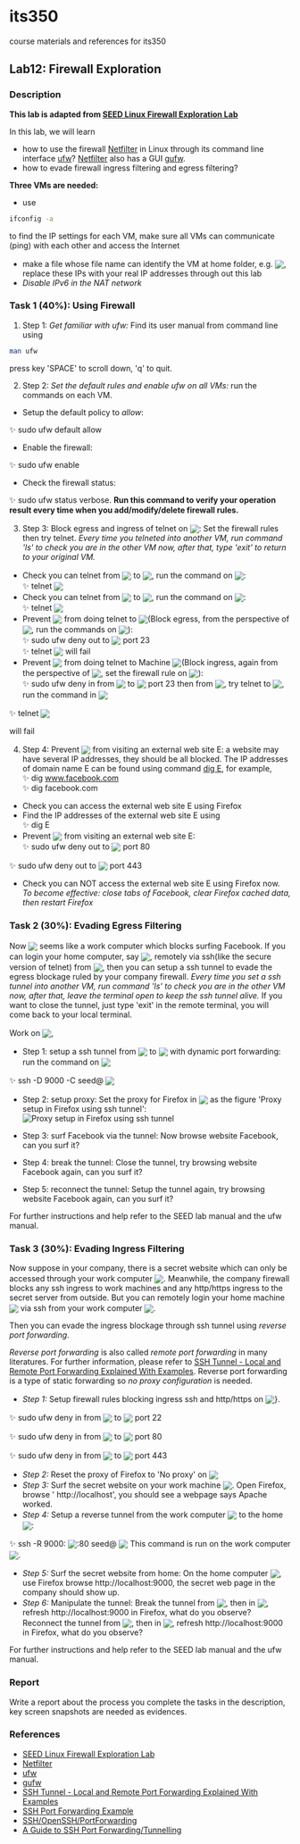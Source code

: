 # its350
course materials and references for its350

## Lab12: Firewall Exploration

### Description
**This lab is adapted from [SEED Linux Firewall Exploration Lab](https://seedsecuritylabs.org/Labs\_16.04/Networking/Firewall/)**

In this lab, we will learn

* how to use the firewall [Netfilter](https://en.wikipedia.org/wiki/Netfilter) in Linux through its command line interface [ufw](http://manpages.ubuntu.com/manpages/xenial/en/man8/ufw.8.html)? [Netfilter](https://en.wikipedia.org/wiki/Netfilter) also has a GUI [gufw](http://gufw.org/).
* how to evade firewall ingress filtering and egress filtering?

 

**Three VMs are needed:**

* use
```bash
ifconfig -a
```
to find the IP settings for each VM, make sure all VMs can communicate (ping) with each other and access the Internet
* make a file whose file name can identify the VM at home folder, e.g. <!-- $ V\!M_1:I\!P_1,V\!M_2:I\!P_2,V\!M_3:I\!P_3 $ --> <img style="transform: translateY(0.25em);" src="../../svg/KmK8fg2M0P.svg"/>, replace these IPs with your real IP addresses through out this lab
* *Disable IPv6 in the NAT network*

### Task 1 (40%): Using Firewall

1. Step 1: *Get familiar with ufw:* Find its user manual from command line using 
```bash
man ufw
```
press key 'SPACE' to scroll down, 'q' to quit.

2. Step 2: *Set the default rules and enable ufw on all VMs:* run the commands on each VM.

  * Setup the default policy to *allow*: 
  
  :sparkles: sudo ufw default allow
  * Enable the firewall: 
  
  :sparkles: sudo ufw enable
  * Check the firewall status: 
  
  :sparkles: sudo ufw status verbose. 
  **Run this command to verify your operation result every time when you add/modify/delete firewall rules.**

3. Step 3: Block egress and ingress of telnet on <!-- $ V\!M_1 $ --> <img style="transform: translateY(0.25em);" src="../../svg/5kQaDdVIfH.svg"/>:  Set the firewall rules then try telnet. *Every time you telneted into another VM, run command 'ls' to check you are in the other VM now, after that, type 'exit' to return to your original VM.*

  * Check you can telnet from <!-- $ V\!M_1 $ --> <img style="transform: translateY(0.25em);" src="../../svg/5kQaDdVIfH.svg"/> to <!-- $ V\!M_2 $ --> <img style="transform: translateY(0.25em);" src="../../svg/cFHavC1LhJ.svg"/>, run the command on <!-- $ V\!M_1 $ --> <img style="transform: translateY(0.25em);" src="../../svg/5kQaDdVIfH.svg"/>:  
  :sparkles: telnet <!-- $ I\!P_2 $ --> <img style="transform: translateY(0.25em);" src="../../svg/bmRyISnKxW.svg"/>
  * Check you can telnet from <!-- $ V\!M_2 $ --> <img style="transform: translateY(0.25em);" src="../../svg/cFHavC1LhJ.svg"/> to <!-- $ V\!M_1 $ --> <img style="transform: translateY(0.25em);" src="../../svg/5kQaDdVIfH.svg"/>, run the command on <!-- $ V\!M_2 $ --> <img style="transform: translateY(0.25em);" src="../../svg/cFHavC1LhJ.svg"/>:  
  :sparkles: telnet <!-- $ I\!P_1 $ --> <img style="transform: translateY(0.25em);" src="../../svg/PKckoHvYoA.svg"/>
  * Prevent <!-- $ V\!M_1 $ --> <img style="transform: translateY(0.25em);" src="../../svg/5kQaDdVIfH.svg"/> from doing telnet to <!-- $ V\!M_2 $ --> <img style="transform: translateY(0.25em);" src="../../svg/cFHavC1LhJ.svg"/>(Block egress, from the perspective of <!-- $ V\!M_1 $ --> <img style="transform: translateY(0.25em);" src="../../svg/5kQaDdVIfH.svg"/>, run the commands on <!-- $ V\!M_1 $ --> <img style="transform: translateY(0.25em);" src="../../svg/5kQaDdVIfH.svg"/>):  
  :sparkles: sudo ufw deny out to <!-- $ I\!P_2 $ --> <img style="transform: translateY(0.25em);" src="../../svg/bmRyISnKxW.svg"/>  port 23  
  :sparkles: telnet <!-- $ I\!P_2 $ --> <img style="transform: translateY(0.25em);" src="../../svg/bmRyISnKxW.svg"/>  will fail
  * Prevent <!-- $ V\!M_2 $ --> <img style="transform: translateY(0.25em);" src="../../svg/cFHavC1LhJ.svg"/> from doing telnet to Machine <!-- $ V\!M_1 $ --> <img style="transform: translateY(0.25em);" src="../../svg/5kQaDdVIfH.svg"/>(Block ingress, again from the perspective of <!-- $ V\!M_1 $ --> <img style="transform: translateY(0.25em);" src="../../svg/5kQaDdVIfH.svg"/>, set the firewall rule on <!-- $ V\!M_1 $ --> <img style="transform: translateY(0.25em);" src="../../svg/5kQaDdVIfH.svg"/>):  
  :sparkles: sudo ufw deny in from <!-- $ I\!P_2 $ --> <img style="transform: translateY(0.25em);" src="../../svg/bmRyISnKxW.svg"/>  to <!-- $ I\!P_1 $ --> <img style="transform: translateY(0.25em);" src="../../svg/PKckoHvYoA.svg"/> port 23 
  then from <!-- $ V\!M_2 $ --> <img style="transform: translateY(0.25em);" src="../../svg/cFHavC1LhJ.svg"/>, try telnet to <!-- $ V\!M_1 $ --> <img style="transform: translateY(0.25em);" src="../../svg/5kQaDdVIfH.svg"/>, run the command in <!-- $ V\!M_2 $ --> <img style="transform: translateY(0.25em);" src="../../svg/cFHavC1LhJ.svg"/>
  
  :sparkles: telnet <!-- $ I\!P_1 $ --> <img style="transform: translateY(0.25em);" src="../../svg/PKckoHvYoA.svg"/>  
  
  will fail

4. Step 4: Prevent <!-- $ V\!M_1 $ --> <img style="transform: translateY(0.25em);" src="../../svg/5kQaDdVIfH.svg"/> from visiting an external web site E: a website may have several IP addresses, they should be all blocked. The IP addresses of domain name E can be found using command [dig E](https://superuser.com/questions/152576/how-to-get-all-ips-of-a-domain), for example,  
:sparkles: dig www.facebook.com  
:sparkles: dig facebook.com

  * Check you can access the external web site E using Firefox
  * Find the IP addresses of the external web site E using  
  :sparkles: dig E
  * Prevent <!-- $ V\!M_1 $ --> <img style="transform: translateY(0.25em);" src="../../svg/5kQaDdVIfH.svg"/> from visiting an external web site E:  
  :sparkles: sudo ufw deny out to <!-- $ I\!P_E $ --> <img style="transform: translateY(0.25em);" src="../../svg/WyzIZA4mlo.svg"/> port 80
   
  :sparkles: sudo ufw deny out to <!-- $ I\!P_E $ --> <img style="transform: translateY(0.25em);" src="../../svg/WyzIZA4mlo.svg"/> port 443
  * Check you can NOT access the external web site E using Firefox now. *To become effective: close tabs of Facebook, clear Firefox cached data, then restart Firefox*
 
### Task 2 (30%): Evading Egress Filtering
Now <!-- $ V\!M_1 $ --> <img style="transform: translateY(0.25em);" src="../../svg/5kQaDdVIfH.svg"/> seems like a work computer which blocks surfing Facebook. If you can login your home computer, say <!-- $ V\!M_2 $ --> <img style="transform: translateY(0.25em);" src="../../svg/cFHavC1LhJ.svg"/>, remotely via ssh(like the secure version of telnet) from <!-- $ V\!M_1 $ --> <img style="transform: translateY(0.25em);" src="../../svg/5kQaDdVIfH.svg"/>, then you can setup a  ssh tunnel to evade the egress blockage ruled by your company firewall.  *Every time you set a ssh tunnel into another VM, run command 'ls' to check you are in the other VM now, after that, leave the terminal open to keep the ssh tunnel alive.* If you want to close the tunnel, just type 'exit' in the remote terminal, you will come back to your local terminal. 

Work on <!-- $ V\!M_1 $ --> <img style="transform: translateY(0.25em);" src="../../svg/5kQaDdVIfH.svg"/>, 

* Step 1: setup a ssh tunnel from <!-- $ V\!M_1 $ --> <img style="transform: translateY(0.25em);" src="../../svg/5kQaDdVIfH.svg"/> to <!-- $ V\!M_2 $ --> <img style="transform: translateY(0.25em);" src="../../svg/cFHavC1LhJ.svg"/> with dynamic port forwarding: run the command on <!-- $ V\!M_1 $ --> <img style="transform: translateY(0.25em);" src="../../svg/5kQaDdVIfH.svg"/>

:sparkles: ssh -D 9000 -C seed@<!-- $ I\!P_2 $ --> <img style="transform: translateY(0.25em);" src="../../svg/bmRyISnKxW.svg"/>
* Step 2: setup proxy: Set the proxy for Firefox in <!-- $ V\!M_1 $ --> <img style="transform: translateY(0.25em);" src="../../svg/5kQaDdVIfH.svg"/> as the figure 'Proxy setup in Firefox using ssh tunnel':
![Proxy setup in Firefox using ssh tunnel](./figs/proxy.jpg)

* Step 3: surf Facebook via the tunnel: Now browse website Facebook, can you surf it?
* Step 4: break the tunnel: Close the tunnel, try browsing website Facebook again, can you surf it? 
* Step 5: reconnect the tunnel: Setup the tunnel again, try browsing website Facebook again, can you surf it?

For further instructions and help refer to the SEED lab manual and the ufw manual.

### Task 3 (30%): Evading Ingress Filtering
Now suppose in your company, there is a secret website which can only be accessed through your work computer <!-- $ V\!M_1 $ --> <img style="transform: translateY(0.25em);" src="../../svg/5kQaDdVIfH.svg"/>. Meanwhile, the company firewall blocks any ssh ingress to work machines and any http/https ingress to the secret server from outside. But you can remotely login your home machine <!-- $ V\!M_2 $ --> <img style="transform: translateY(0.25em);" src="../../svg/cFHavC1LhJ.svg"/> via ssh from your work computer <!-- $ V\!M_1 $ --> <img style="transform: translateY(0.25em);" src="../../svg/5kQaDdVIfH.svg"/>.

Then you can evade the ingress blockage  through ssh tunnel using *reverse port forwarding*.

*Reverse port forwarding* is also called *remote port forwarding* in many literatures. For further information, please refer to [SSH Tunnel - Local and Remote Port Forwarding Explained With Examples](https://blog.trackets.com/2014/05/17/ssh-tunnel-local-and-remote-port-forwarding-explained-with-examples.html). Reverse port forwarding is a type of static forwarding so *no proxy configuration* is needed.


* *Step 1:* Setup firewall rules blocking ingress ssh and http/https on <!-- $ V\!M_1 $ --> <img style="transform: translateY(0.25em);" src="../../svg/5kQaDdVIfH.svg"/>}.

:sparkles:  sudo ufw deny in from <!-- $ I\!P_2 $ --> <img style="transform: translateY(0.25em);" src="../../svg/bmRyISnKxW.svg"/>  to <!-- $ I\!P_1 $ --> <img style="transform: translateY(0.25em);" src="../../svg/PKckoHvYoA.svg"/> port 22

:sparkles:  sudo ufw deny in from <!-- $ I\!P_2 $ --> <img style="transform: translateY(0.25em);" src="../../svg/bmRyISnKxW.svg"/>  to <!-- $ I\!P_1 $ --> <img style="transform: translateY(0.25em);" src="../../svg/PKckoHvYoA.svg"/> port 80

:sparkles:  sudo ufw deny in from <!-- $ I\!P_2 $ --> <img style="transform: translateY(0.25em);" src="../../svg/bmRyISnKxW.svg"/>  to <!-- $ I\!P_1 $ --> <img style="transform: translateY(0.25em);" src="../../svg/PKckoHvYoA.svg"/> port 443
* *Step 2:* Reset the proxy of Firefox to 'No proxy' on <!-- $ V\!M_1 $ --> <img style="transform: translateY(0.25em);" src="../../svg/5kQaDdVIfH.svg"/>
* *Step 3:* Surf the secret website on your work machine <!-- $ V\!M_1 $ --> <img style="transform: translateY(0.25em);" src="../../svg/5kQaDdVIfH.svg"/>. Open Firefox, browse '  http://localhost', you should see a webpage says Apache worked.
* *Step 4:* Setup a reverse tunnel from the work computer <!-- $ V\!M_1 $ --> <img style="transform: translateY(0.25em);" src="../../svg/5kQaDdVIfH.svg"/> to the home <!-- $ V\!M_2 $ --> <img style="transform: translateY(0.25em);" src="../../svg/cFHavC1LhJ.svg"/>: 

:sparkles: ssh -R 9000:<!-- $ I\!P_1 $ --> <img style="transform: translateY(0.25em);" src="../../svg/PKckoHvYoA.svg"/>:80  seed@<!-- $ I\!P_2 $ --> <img style="transform: translateY(0.25em);" src="../../svg/bmRyISnKxW.svg"/> 
	This command is run on the work computer <!-- $ V\!M_1 $ --> <img style="transform: translateY(0.25em);" src="../../svg/5kQaDdVIfH.svg"/>.
* *Step 5:* Surf the secret website from home: On the home computer  <!-- $ V\!M_2 $ --> <img style="transform: translateY(0.25em);" src="../../svg/cFHavC1LhJ.svg"/>, use Firefox browse   http://localhost:9000, the  secret web page in the company should show up.
* *Step 6:* Manipulate the tunnel:
	Break the tunnel from <!-- $ V\!M_1 $ --> <img style="transform: translateY(0.25em);" src="../../svg/5kQaDdVIfH.svg"/>, then in <!-- $ V\!M_2 $ --> <img style="transform: translateY(0.25em);" src="../../svg/cFHavC1LhJ.svg"/>, refresh   http://localhost:9000 in Firefox, what do you observe?
	Reconnect the tunnel from <!-- $ V\!M_1 $ --> <img style="transform: translateY(0.25em);" src="../../svg/5kQaDdVIfH.svg"/>, then in <!-- $ V\!M_2 $ --> <img style="transform: translateY(0.25em);" src="../../svg/cFHavC1LhJ.svg"/>, refresh   http://localhost:9000 in Firefox, what do you observe?

For further instructions and help refer to the SEED lab manual and the ufw manual.

### Report

Write a report about the process you complete the tasks in the description, key screen snapshots are needed as evidences.


### References
* [SEED Linux Firewall Exploration Lab](https://seedsecuritylabs.org/Labs\_16.04/Networking/Firewall/)
* [Netfilter](https://en.wikipedia.org/wiki/Netfilter)
* [ufw](http://manpages.ubuntu.com/manpages/xenial/en/man8/ufw.8.html)
* [gufw](http://gufw.org/)
* [SSH Tunnel - Local and Remote Port Forwarding Explained With Examples](https://blog.trackets.com/2014/05/17/ssh-tunnel-local-and-remote-port-forwarding-explained-with-examples.html)
* [SSH Port Forwarding Example](https://www.ssh.com/ssh/tunneling/example)
* [SSH/OpenSSH/PortForwarding](https://help.ubuntu.com/community/SSH/OpenSSH/PortForwarding)
* [A Guide to SSH Port Forwarding/Tunnelling](https://www.booleanworld.com/guide-ssh-port-forwarding-tunnelling/)